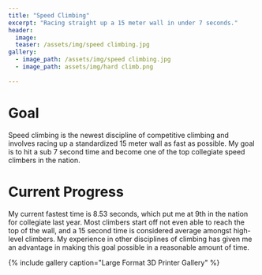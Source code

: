 ```yaml
---
title: "Speed Climbing"
excerpt: "Racing straight up a 15 meter wall in under 7 seconds."
header:
  image:
  teaser: /assets/img/speed climbing.jpg
gallery:
  - image_path: /assets/img/speed climbing.jpg
  - image_path: assets/img/hard climb.png
   
---
```


# Goal

Speed climbing is the newest discipline of competitive climbing and involves racing up a standardized 15 meter wall as fast as possible. My goal is to hit a sub 7 second time and become one of the top collegiate speed climbers in the nation.

# Current Progress
My current fastest time is 8.53 seconds, which put me at 9th in the nation for collegiate last year. Most climbers start off not even able to reach the top of the wall, and a 15 second time is considered average amongst high-level climbers. My experience in other disciplines of climbing has given me an advantage in making this goal possible in a reasonable amount of time. 

{% include gallery caption="Large Format 3D Printer Gallery" %}
